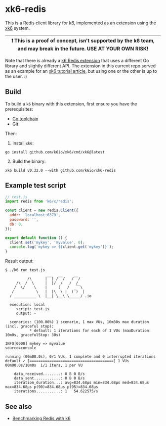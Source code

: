 # xk6-redis

This is a Redis client library for [k6](https://github.com/k6io/k6),
implemented as an extension using the [xk6](https://github.com/k6io/xk6) system.

| :exclamation: This is a proof of concept, isn't supported by the k6 team, and may break in the future. USE AT YOUR OWN RISK! |
|------|

Note that there is already a [k6 Redis extension](https://github.com/dgzlopes/xk6-redis)
that uses a different Go library and slightly different API. The extension in this
current repo served as an example for an [xk6 tutorial article](https://k6.io/blog/extending-k6-with-xk6),
but using one or the other is up to the user. :)

## Build

To build a `k6` binary with this extension, first ensure you have the prerequisites:

- [Go toolchain](https://go101.org/article/go-toolchain.html)
- Git

Then:

1. Install `xk6`:
  ```shell
  go install github.com/k6io/xk6/cmd/xk6@latest
  ```

2. Build the binary:
  ```shell
  xk6 build v0.32.0 --with github.com/k6io/xk6-redis
  ```

## Example test script

```javascript
// test.js
import redis from 'k6/x/redis';

const client = new redis.Client({
  addr: 'localhost:6379',
  password: '',
  db: 0,
});

export default function () {
  client.set('mykey', 'myvalue', 0);
  console.log(`mykey => ${client.get('mykey')}`);
}
```

Result output:

```shell
$ ./k6 run test.js

          /\      |‾‾| /‾‾/   /‾‾/
     /\  /  \     |  |/  /   /  /
    /  \/    \    |     (   /   ‾‾\
   /          \   |  |\  \ |  (‾)  |
  / __________ \  |__| \__\ \_____/ .io

  execution: local
     script: test.js
     output: -

  scenarios: (100.00%) 1 scenario, 1 max VUs, 10m30s max duration (incl. graceful stop):
           * default: 1 iterations for each of 1 VUs (maxDuration: 10m0s, gracefulStop: 30s)

INFO[0000] mykey => myvalue                              source=console

running (00m00.0s), 0/1 VUs, 1 complete and 0 interrupted iterations
default ✓ [======================================] 1 VUs  00m00.0s/10m0s  1/1 iters, 1 per VU

    data_received........: 0 B 0 B/s
    data_sent............: 0 B 0 B/s
    iteration_duration...: avg=834.68µs min=834.68µs med=834.68µs max=834.68µs p(90)=834.68µs p(95)=834.68µs
    iterations...........: 1   54.622575/s

```


## See also

- [Benchmarking Redis with k6](https://k6.io/blog/benchmarking-redis-with-k6/)

